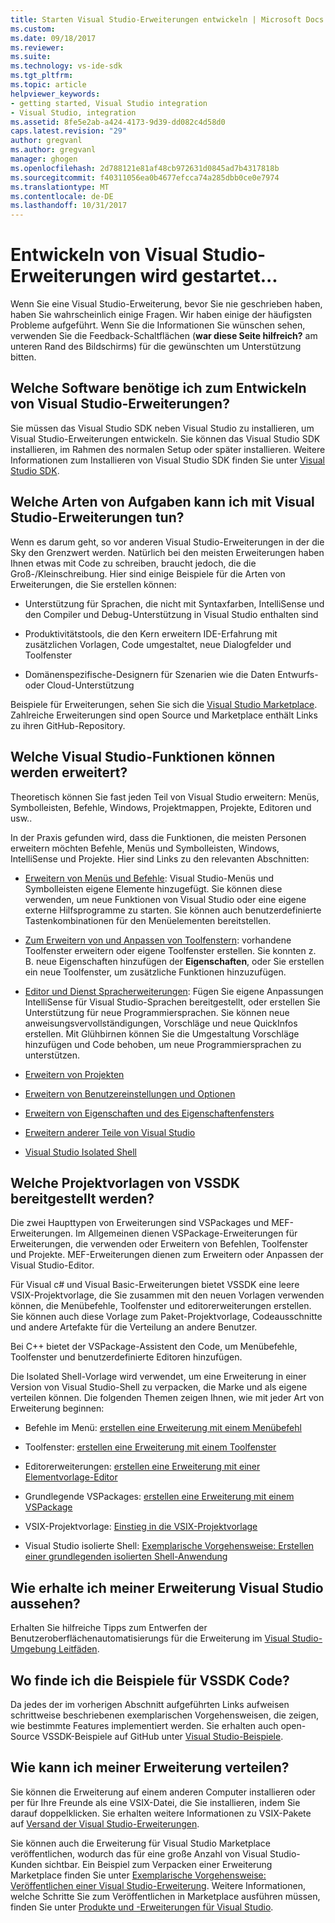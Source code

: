 ```yaml
---
title: Starten Visual Studio-Erweiterungen entwickeln | Microsoft Docs
ms.custom: 
ms.date: 09/18/2017
ms.reviewer: 
ms.suite: 
ms.technology: vs-ide-sdk
ms.tgt_pltfrm: 
ms.topic: article
helpviewer_keywords:
- getting started, Visual Studio integration
- Visual Studio, integration
ms.assetid: 8fe5e2ab-a424-4173-9d39-dd082c4d58d0
caps.latest.revision: "29"
author: gregvanl
ms.author: gregvanl
manager: ghogen
ms.openlocfilehash: 2d788121e81af48cb972631d0845ad7b4317818b
ms.sourcegitcommit: f40311056ea0b4677efcca74a285dbb0ce0e7974
ms.translationtype: MT
ms.contentlocale: de-DE
ms.lasthandoff: 10/31/2017
---
```

# <a name="starting-to-develop-visual-studio-extensions"></a>Entwickeln von Visual Studio-Erweiterungen wird gestartet...
Wenn Sie eine Visual Studio-Erweiterung, bevor Sie nie geschrieben haben, haben Sie wahrscheinlich einige Fragen. Wir haben einige der häufigsten Probleme aufgeführt. Wenn Sie die Informationen Sie wünschen sehen, verwenden Sie die Feedback-Schaltflächen (**war diese Seite hilfreich?** am unteren Rand des Bildschirms) für die gewünschten um Unterstützung bitten.  
  
## <a name="what-software-do-i-need-to-develop-visual-studio-extensions"></a>Welche Software benötige ich zum Entwickeln von Visual Studio-Erweiterungen?  
 Sie müssen das Visual Studio SDK neben Visual Studio zu installieren, um Visual Studio-Erweiterungen entwickeln. Sie können das Visual Studio SDK installieren, im Rahmen des normalen Setup oder später installieren. Weitere Informationen zum Installieren von Visual Studio SDK finden Sie unter [Visual Studio SDK](../extensibility/visual-studio-sdk.md).  
  
## <a name="what-kinds-of-things-can-i-do-with-visual-studio-extensions"></a>Welche Arten von Aufgaben kann ich mit Visual Studio-Erweiterungen tun?  
 Wenn es darum geht, so vor anderen Visual Studio-Erweiterungen in der die Sky den Grenzwert werden. Natürlich bei den meisten Erweiterungen haben Ihnen etwas mit Code zu schreiben, braucht jedoch, die die Groß-/Kleinschreibung. Hier sind einige Beispiele für die Arten von Erweiterungen, die Sie erstellen können:  
  
-   Unterstützung für Sprachen, die nicht mit Syntaxfarben, IntelliSense und den Compiler und Debug-Unterstützung in Visual Studio enthalten sind  
  
-   Produktivitätstools, die den Kern erweitern IDE-Erfahrung mit zusätzlichen Vorlagen, Code umgestaltet, neue Dialogfelder und Toolfenster  
  
-   Domänenspezifische-Designern für Szenarien wie die Daten Entwurfs- oder Cloud-Unterstützung  
  
 Beispiele für Erweiterungen, sehen Sie sich die [Visual Studio Marketplace](https://marketplace.visualstudio.com/vs). Zahlreiche Erweiterungen sind open Source und Marketplace enthält Links zu ihren GitHub-Repository. 
  
## <a name="which-visual-studio-features-can-i-extend"></a>Welche Visual Studio-Funktionen können werden erweitert?  
 Theoretisch können Sie fast jeden Teil von Visual Studio erweitern: Menüs, Symbolleisten, Befehle, Windows, Projektmappen, Projekte, Editoren und usw..  
  
 In der Praxis gefunden wird, dass die Funktionen, die meisten Personen erweitern möchten Befehle, Menüs und Symbolleisten, Windows, IntelliSense und Projekte. Hier sind Links zu den relevanten Abschnitten:  
  
-   [Erweitern von Menüs und Befehle](../extensibility/extending-menus-and-commands.md): Visual Studio-Menüs und Symbolleisten eigene Elemente hinzugefügt. Sie können diese verwenden, um neue Funktionen von Visual Studio oder eine eigene externe Hilfsprogramme zu starten. Sie können auch benutzerdefinierte Tastenkombinationen für den Menüelementen bereitstellen.  
  
-   [Zum Erweitern von und Anpassen von Toolfenstern](../extensibility/extending-and-customizing-tool-windows.md): vorhandene Toolfenster erweitern oder eigene Toolfenster erstellen. Sie konnten z. B. neue Eigenschaften hinzufügen der **Eigenschaften**, oder Sie erstellen ein neue Toolfenster, um zusätzliche Funktionen hinzuzufügen.  
  
-   [Editor und Dienst Spracherweiterungen](../extensibility/editor-and-language-service-extensions.md): Fügen Sie eigene Anpassungen IntelliSense für Visual Studio-Sprachen bereitgestellt, oder erstellen Sie Unterstützung für neue Programmiersprachen. Sie können neue anweisungsvervollständigungen, Vorschläge und neue QuickInfos erstellen. Mit Glühbirnen können Sie die Umgestaltung Vorschläge hinzufügen und Code behoben, um neue Programmiersprachen zu unterstützen.  
  
-   [Erweitern von Projekten](../extensibility/extending-projects.md)  
  
-   [Erweitern von Benutzereinstellungen und Optionen](../extensibility/extending-user-settings-and-options.md)  
  
-   [Erweitern von Eigenschaften und des Eigenschaftenfensters](../extensibility/extending-properties-and-the-property-window.md)  
  
-   [Erweitern anderer Teile von Visual Studio](../extensibility/extending-other-parts-of-visual-studio.md)  
  
-   [Visual Studio Isolated Shell](../extensibility/visual-studio-isolated-shell.md)  
  
##  <a name="BKMK_ProjectTemplate"></a>Welche Projektvorlagen von VSSDK bereitgestellt werden?  
 Die zwei Haupttypen von Erweiterungen sind VSPackages und MEF-Erweiterungen. Im Allgemeinen dienen VSPackage-Erweiterungen für Erweiterungen, die verwenden oder Erweitern von Befehlen, Toolfenster und Projekte. MEF-Erweiterungen dienen zum Erweitern oder Anpassen der Visual Studio-Editor.  
  
 Für Visual c# und Visual Basic-Erweiterungen bietet VSSDK eine leere VSIX-Projektvorlage, die Sie zusammen mit den neuen Vorlagen verwenden können, die Menübefehle, Toolfenster und editorerweiterungen erstellen. Sie können auch diese Vorlage zum Paket-Projektvorlage, Codeausschnitte und andere Artefakte für die Verteilung an andere Benutzer.  
  
 Bei C++ bietet der VSPackage-Assistent den Code, um Menübefehle, Toolfenster und benutzerdefinierte Editoren hinzufügen.  
  
 Die Isolated Shell-Vorlage wird verwendet, um eine Erweiterung in einer Version von Visual Studio-Shell zu verpacken, die Marke und als eigene verteilen können. Die folgenden Themen zeigen Ihnen, wie mit jeder Art von Erweiterung beginnen:  
  
-   Befehle im Menü: [erstellen eine Erweiterung mit einem Menübefehl](../extensibility/creating-an-extension-with-a-menu-command.md)  
  
-   Toolfenster: [erstellen eine Erweiterung mit einem Toolfenster](../extensibility/creating-an-extension-with-a-tool-window.md)  
  
-   Editorerweiterungen: [erstellen eine Erweiterung mit einer Elementvorlage-Editor](../extensibility/creating-an-extension-with-an-editor-item-template.md)  
  
-   Grundlegende VSPackages: [erstellen eine Erweiterung mit einem VSPackage](../extensibility/creating-an-extension-with-a-vspackage.md)  
  
-   VSIX-Projektvorlage: [Einstieg in die VSIX-Projektvorlage](../extensibility/getting-started-with-the-vsix-project-template.md)  
  
-   Visual Studio isolierte Shell: [Exemplarische Vorgehensweise: Erstellen einer grundlegenden isolierten Shell-Anwendung](../extensibility/walkthrough-creating-a-basic-isolated-shell-application.md)  
  
## <a name="how-do-i-get-my-extension-to-look-like-visual-studio"></a>Wie erhalte ich meiner Erweiterung Visual Studio aussehen?  
 Erhalten Sie hilfreiche Tipps zum Entwerfen der Benutzeroberflächenautomatisierungs für die Erweiterung im [Visual Studio-Umgebung Leitfäden](../extensibility/ux-guidelines/visual-studio-user-experience-guidelines.md).  
  
## <a name="where-can-i-find-examples-of-vssdk-code"></a>Wo finde ich die Beispiele für VSSDK Code?  
 Da jedes der im vorherigen Abschnitt aufgeführten Links aufweisen schrittweise beschriebenen exemplarischen Vorgehensweisen, die zeigen, wie bestimmte Features implementiert werden. Sie erhalten auch open-Source VSSDK-Beispiele auf GitHub unter [Visual Studio-Beispiele](https://github.com/Microsoft/VSSDK-Extensibility-Samples).  
  
## <a name="how-can-i-distribute-my-extension"></a>Wie kann ich meiner Erweiterung verteilen?  
 Sie können die Erweiterung auf einem anderen Computer installieren oder per für Ihre Freunde als eine VSIX-Datei, die Sie installieren, indem Sie darauf doppelklicken. Sie erhalten weitere Informationen zu VSIX-Pakete auf [Versand der Visual Studio-Erweiterungen](../extensibility/shipping-visual-studio-extensions.md).  
  
 Sie können auch die Erweiterung für Visual Studio Marketplace veröffentlichen, wodurch das für eine große Anzahl von Visual Studio-Kunden sichtbar. Ein Beispiel zum Verpacken einer Erweiterung Marketplace finden Sie unter [Exemplarische Vorgehensweise: Veröffentlichen einer Visual Studio-Erweiterung](../extensibility/walkthrough-publishing-a-visual-studio-extension.md). Weitere Informationen, welche Schritte Sie zum Veröffentlichen in Marketplace ausführen müssen, finden Sie unter [Produkte und -Erweiterungen für Visual Studio](https://docs.microsoft.com/en-us/vsts/integrate/ide/extensions/overview).
